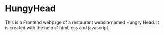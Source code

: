 # HungyHead
This is a Frontend webpage of a restaurant website named Hungry Head. It is created with the help of html, css and javascript.
